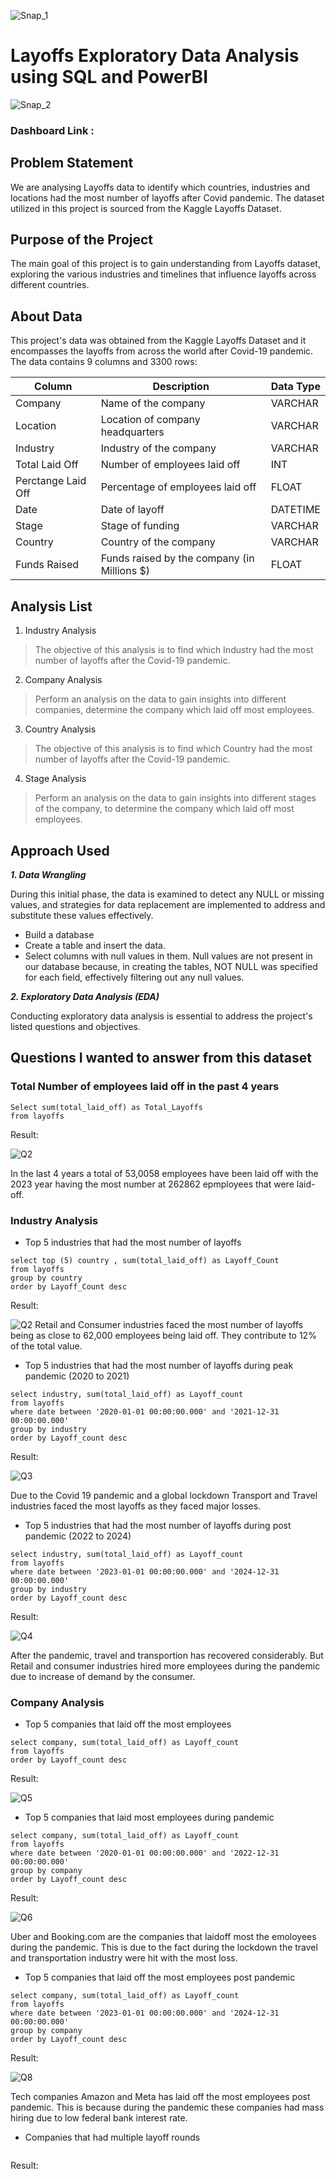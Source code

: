![Snap_1](https://th-i.thgim.com/public/incoming/jjcduw/article66211652.ece/alternates/LANDSCAPE_1200/iStock-1217160806.jpg)

# Layoffs Exploratory Data Analysis using SQL and PowerBI

![Snap_2](https://github.com/Shaw1390/Layoffs-Project/blob/main/Images/Layoffs_page-0001.jpg)

### Dashboard Link : 

## Problem Statement

We are analysing Layoffs data to identify which countries, industries and locations had the most number of layoffs after Covid pandemic. The dataset utilized in this project is sourced from the Kaggle Layoffs Dataset.

## Purpose of the Project
The main goal of this project is to gain understanding from Layoffs dataset, exploring the various industries and timelines that influence layoffs across different countries.


## About Data
This project's data was obtained from the Kaggle Layoffs Dataset and it encompasses the layoffs from across the world after Covid-19 pandemic. The data contains 9 columns and 3300 rows:

| Column | Description | Data Type| 
| ------ |  ----------| ----------|
| Company| Name of the company | VARCHAR|
| Location|Location of company headquarters| VARCHAR|
|Industry|Industry of the company| VARCHAR|
|Total Laid Off|Number of employees laid off|INT|
|Perctange Laid Off|Percentage of employees laid off| FLOAT|
|Date|Date of layoff|DATETIME|
|Stage|Stage of funding| VARCHAR|
|Country|Country of the company | VARCHAR|
|Funds Raised| Funds raised by the company (in Millions $)| FLOAT|

## Analysis List

1.	Industry Analysis
   
> The objective of this analysis is to find which Industry had the most number of layoffs after the Covid-19 pandemic.

2.	Company Analysis

> Perform an analysis on the data to gain insights into different companies, determine the company which laid off most employees.


3.	Country Analysis

> The objective of this analysis is to find which Country had the most number of layoffs after the Covid-19 pandemic.


4. Stage Analysis

> Perform an analysis on the data to gain insights into different stages of the company, to determine the company which laid off most employees.

## Approach Used
***1.	Data Wrangling***

During this initial phase, the data is examined to detect any NULL or missing values, and strategies for data replacement are implemented to address and substitute these values effectively.
- Build a database
- Create a table and insert the data.
- Select columns with null values in them. Null values are not present in our database because, in creating the tables, NOT NULL was specified for each field, effectively filtering out any null values.

***2.  Exploratory Data Analysis (EDA)***

Conducting exploratory data analysis is essential to address the project's listed questions and objectives.

## Questions I wanted to answer from this dataset
### Total Number of employees laid off in the past 4 years
```mysql
Select sum(total_laid_off) as Total_Layoffs
from layoffs
```
Result:

![Q2](https://github.com/Shaw1390/Layoffs-Project/blob/main/Images/Screenshot%202024-01-31%20213003.png)

In the last 4 years a total of 53,0058 employees have been laid off with the 2023 year having the most number at 262862 epmployees that were laid-off.

### Industry Analysis
- Top 5 industries that had the most number of layoffs

```mysql
select top (5) country , sum(total_laid_off) as Layoff_Count 
from layoffs
group by country
order by Layoff_Count desc
```
Result:

![Q2](https://github.com/Shaw1390/Layoffs-Project/blob/main/Images/Screenshot%202024-02-03%20105528.png)
Retail and Consumer industries faced the most number of layoffs being as close to 62,000 employees being laid off. They contribute to 12% of the total value.

- Top 5 industries that had the most number of layoffs during peak pandemic (2020 to 2021)
```mysql
select industry, sum(total_laid_off) as Layoff_count
from layoffs
where date between '2020-01-01 00:00:00.000' and '2021-12-31 00:00:00.000'
group by industry
order by Layoff_count desc
```
Result: 

![Q3](https://github.com/Shaw1390/Layoffs-Project/blob/main/Images/Screenshot%202024-02-03%20105735.png)

Due to the Covid 19 pandemic and a global lockdown Transport and Travel industries faced the most layoffs as they faced major losses. 

- Top 5 industries that had the most number of layoffs during post pandemic (2022 to 2024)

```mysql
select industry, sum(total_laid_off) as Layoff_count
from layoffs
where date between '2023-01-01 00:00:00.000' and '2024-12-31 00:00:00.000'
group by industry
order by Layoff_count desc
```
Result:

![Q4](https://github.com/Shaw1390/Layoffs-Project/blob/main/Images/Screenshot%202024-02-03%20111905.png)

After the pandemic, travel and transportion has recovered considerably. But Retail and consumer industries hired more employees during the pandemic due to increase of demand by the consumer.

### Company Analysis
- Top 5 companies that laid off the most employees

```mysql
select company, sum(total_laid_off) as Layoff_count
from layoffs
order by Layoff_count desc
```

Result:

![Q5](https://github.com/Shaw1390/Layoffs-Project/blob/main/Images/Screenshot%202024-02-03%20112304.png)

- Top 5 companies that laid most employees during pandemic

```mysql
select company, sum(total_laid_off) as Layoff_count
from layoffs
where date between '2020-01-01 00:00:00.000' and '2022-12-31 00:00:00.000'
group by company
order by Layoff_count desc
```

Result:

![Q6](https://github.com/Shaw1390/Layoffs-Project/blob/main/Images/Screenshot%202024-02-03%20112304.png)

Uber and Booking.com are the companies that laidoff most the emoloyees during the pandemic. This is due to the fact during the lockdown the travel and transportation industry were hit with the most loss.


- Top 5 companies that laid off the most employees post pandemic

```mysql
select company, sum(total_laid_off) as Layoff_count
from layoffs
where date between '2023-01-01 00:00:00.000' and '2024-12-31 00:00:00.000'
group by company
order by Layoff_count desc
```

Result:

![Q8](https://github.com/Shaw1390/Layoffs-Project/blob/main/Images/Screenshot%202024-02-03%20112625.png)

Tech companies Amazon and Meta has laid off the most employees post pandemic. This is because during the pandemic these companies had mass hiring due to low federal bank interest rate. 

- Companies that had multiple layoff rounds

```mysql
```
Result:


